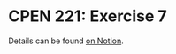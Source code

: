 CPEN 221: Exercise 7
===

Details can be found [on Notion](https://www.notion.so/cpen221ubc/Exercise-7-Debugging-Some-Poetry-59c3311adb7c43cf86fe38c716e8bb8e).